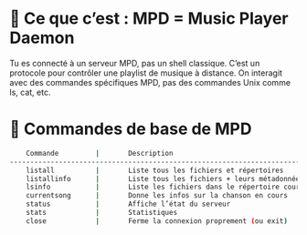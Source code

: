 # 🧠 Ce que c’est : MPD = Music Player Daemon
Tu es connecté à un serveur MPD, pas un shell classique. C’est un protocole pour contrôler une playlist de musique à distance. On interagit avec des commandes spécifiques MPD, pas des commandes Unix comme ls, cat, etc.

# 📖 Commandes de base de MPD
```bash
    Commande	     |       Description
--------------------------------------------------------------------------
    listall	         |       Liste tous les fichiers et répertoires
    listallinfo	     |       Liste tous les fichiers + leurs métadonnées
    lsinfo	         |       Liste les fichiers dans le répertoire courant
    currentsong	     |       Donne les infos sur la chanson en cours
    status	         |       Affiche l’état du serveur
    stats	         |       Statistiques
    close       	 |       Ferme la connexion proprement (ou exit)
```